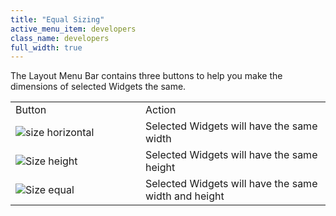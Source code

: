 ```yaml
---
title: "Equal Sizing"
active_menu_item: developers
class_name: developers
full_width: true
---
```



The Layout Menu Bar contains three buttons to help you make the dimensions of selected Widgets the same.

<table>
<tr>
<td width="160">
Button

</td>
<td width="16">
</td>
<td>
Action

</td>
</tr>
<tr>
<td width="160">
  <img src="/img/docs/size_horizontal.png">size horizontal</img>

</td>
<td width="16">
</td>
<td>
Selected Widgets will have the same width

</td>
</tr>
<tr>
<td width="160">
  <img src="/img/docs/size_height.png">Size height</img>

</td>
<td width="16">
</td>
<td>
Selected Widgets will have the same height

</td>
</tr>
<tr>
<td width="160">
  <img src="/img/docs/size_equal.png">Size equal</img>

</td>
<td width="16">
</td>
<td>
Selected Widgets will have the same width and height

</td>
</tr>
</table>

